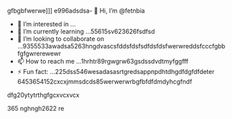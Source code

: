 gfbgbfwerwe]]]
e996adsdsa- 👋 Hi, I’m @fetnbia
- 👀 I’m interested in ...
- 🌱 I’m currently learning ...55615sv623626fsdfsd
- 💞️ I’m looking to collaborate on ...9355533awadsa5263hngdvascsfddsfdsfsdfdsfdsfwerwreddsfcccfgbbfgfgwrerewewr
- 📫 How to reach me ...1hrhtr89rgwgrw63gsdssdvdtmyfggfff
- ⚡ Fun fact: ...225dss546wesadasasrtgredsаррпрdhtdhgdfdgfdfdeter
6453654152cxcxjmmsdcds85werwerwrbgfbfdfdmdyhcgfndf
<!---54asds545sdfsdfewfewwef
fetnbia/fetnbia is a ✨ special ✨ reposisdftory besdfcause its `README.md` 6262(this f543543ilcxggfgfgfxcxce) appears on your GitHub profile.
You can click the Preview link to take a look at yo53ur changes.653asaaszxxzzfds
--->dfg20ytytrthgfgcxvcxvcx
365
nghngh2622
re
